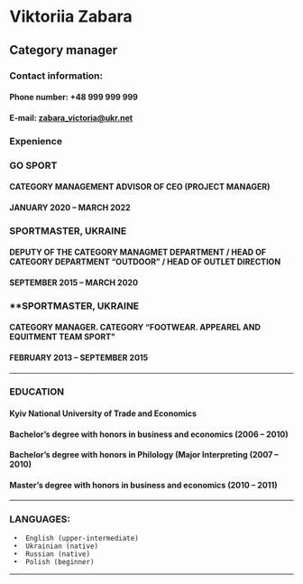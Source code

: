 # **Viktoriia Zabara**

## Category manager

### Contact information:
#### **Phone number**: +48 999 999 999  
#### **E-mail**: zabara_victoria@ukr.net

### Expenience  
### **GO SPORT**  
#### CATEGORY MANAGEMENT ADVISOR OF CEO (PROJECT MANAGER)  
#### JANUARY 2020 – MARCH 2022

### **SPORTMASTER, UKRAINE**  
#### DEPUTY OF THE CATEGORY MANAGMET DEPARTMENT / HEAD OF CATEGORY DEPARTMENT “OUTDOOR” / HEAD OF OUTLET DIRECTION  
#### SEPTEMBER 2015 – MARCH 2020  

### **SPORTMASTER, UKRAINE
#### CATEGORY MANAGER. CATEGORY “FOOTWEAR. APPEAREL AND EQUITMENT TEAM SPORT"
#### FEBRUARY 2013 – SEPTEMBER 2015  
----

### **EDUCATION**  
#### Kyiv National University of Trade and Economics 
#### Bachelor’s degree with honors in business and economics (2006 – 2010)  
#### Bachelor’s degree with honors in Philology (Major Interpreting (2007 – 2010)  
#### Master’s degree with honors in business and economics (2010 – 2011)  
----

### **LANGUAGES:**  
     •	English (upper-intermediate)
     •	Ukrainian (native)
     •	Russian (native)
     •	Polish (beginner)
----

